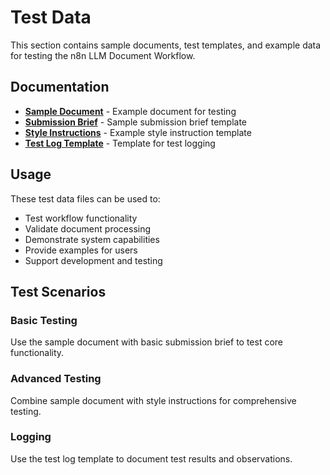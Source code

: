# Test Data

This section contains sample documents, test templates, and example data for testing the n8n LLM Document Workflow.

## Documentation

- **[Sample Document](sample-document.md)** - Example document for testing
- **[Submission Brief](submission-brief.md)** - Sample submission brief template
- **[Style Instructions](style-instructions.md)** - Example style instruction template
- **[Test Log Template](test-log-template.md)** - Template for test logging

## Usage

These test data files can be used to:
- Test workflow functionality
- Validate document processing
- Demonstrate system capabilities
- Provide examples for users
- Support development and testing

## Test Scenarios

### Basic Testing
Use the sample document with basic submission brief to test core functionality.

### Advanced Testing
Combine sample document with style instructions for comprehensive testing.

### Logging
Use the test log template to document test results and observations.

